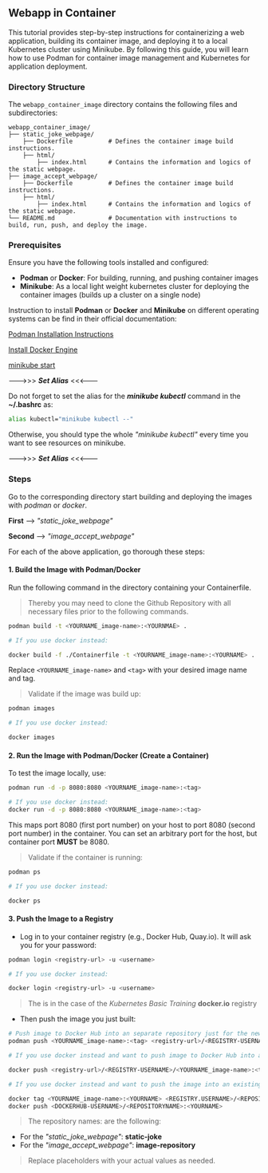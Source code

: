 ## Webapp in Container

This tutorial provides step-by-step instructions for containerizing a web application, building its container image, and deploying it to a local Kubernetes cluster using Minikube. By following this guide, you will learn how to use Podman for container image management and Kubernetes for application deployment.

### Directory Structure

The `webapp_container_image` directory contains the following files and subdirectories:

```
webapp_container_image/
├── static_joke_webpage/
    ├── Dockerfile          # Defines the container image build instructions.
    ├── html/
        ├── index.html      # Contains the information and logics of the static webpage.
├── image_accept_webpage/
    ├── Dockerfile          # Defines the container image build instructions.
    ├── html/
        ├── index.html      # Contains the information and logics of the static webpage.
└── README.md               # Documentation with instructions to build, run, push, and deploy the image. 
```

### Prerequisites

Ensure you have the following tools installed and configured:

- **Podman** or **Docker**: For building, running, and pushing container images
- **Minikube**: As a local light weight kubernetes cluster for deploying the container images (builds up a cluster on a single node)

Instruction to install **Podman** or **Docker** and **Minikube** on different operating systems can be find in their official documentation:

[Podman Installation Instructions](https://podman.io/docs/installation)

[Install Docker Engine](https://docs.docker.com/engine/install/)

[minikube start](https://minikube.sigs.k8s.io/docs/start/?arch=%2Fwindows%2Fx86-64%2Fstable%2F.exe+download)

--->>> ***Set Alias*** <<<---

Do not forget to set the alias for the ***minikube kubectl*** command in the **~/.bashrc** as:

```bash
alias kubectl="minikube kubectl --"
```

Otherwise, you should type the whole *"minikube kubectl"* every time you want to see resources on minikube.

--->>> ***Set Alias*** <<<---

### Steps
Go to the corresponding directory start building and deploying the images with *podman* or *docker*.

**First** --> *"static_joke_webpage"* 

**Second** --> *"image_accept_webpage"*

For each of the above application, go thorough these steps:

#### 1. Build the Image with Podman/Docker

Run the following command in the directory containing your Containerfile. 

> Thereby you may need to clone the Github Repository with all necessary files prior to the following commands. 

```bash
podman build -t <YOURNAME_image-name>:<YOURNMAE> .

# If you use docker instead: 

docker build -f ./Containerfile -t <YOURNAME_image-name>:<YOURNAME> .
```

Replace `<YOURNAME_image-name>` and `<tag>` with your desired image name and tag.

> Validate if the image was build up:

```bash
podman images

# If you use docker instead:

docker images
```

#### 2. Run the Image with Podman/Docker (Create a Container)

To test the image locally, use:

```bash
podman run -d -p 8080:8080 <YOURNAME_image-name>:<tag>

# If you use docker instead:
docker run -d -p 8080:8080 <YOURNAME_image-name>:<tag>
```

This maps port 8080 (first port number) on your host to port 8080 (second port number) in the container. You can set an arbitrary port for the host, but container port **MUST** be 8080.

> Validate if the container is running:

```bash
podman ps

# If you use docker instead:

docker ps
```

#### 3. Push the Image to a Registry

- Log in to your container registry (e.g., Docker Hub, Quay.io). It will ask you for your password:

```bash
podman login <registry-url> -u <username> 

# If you use docker instead: 

docker login <registry-url> -u <username> 
```

> The <registry-url> is in the case of the *Kubernetes Basic Training* **docker.io** registry

- Then push the image you just built:

```bash
# Push image to Docker Hub into an separate repository just for the newly build image:
podman push <YOURNAME_image-name>:<tag> <registry-url>/<REGISTRY-USERNAME>/<YOURNAME_image-name>:<tag>

# If you use docker instead and want to push image to Docker Hub into an separate repository just for the newly build image:

docker push <registry-url>/<REGISTRY-USERNAME>/<YOURNAME_image-name>:<tag>

# If you use docker instead and want to push the image into an existing Repository in your Docker Hub:

docker tag <YOURNAME_image-name>:<YOURNAME> <REGISTRY.USERNAME>/<REPOSITORYNAME>:<YOURNAME>
docker push <DOCKERHUB-USERNAME>/<REPOSITORYNAME>:<YOURNAME>
```

> The repository names: <REPOSITORYNAME> are the following:

- For the *"static_joke_webpage"*: **static-joke**
- For the *"image_accept_webpage"*: **image-repository** 

        
> Replace placeholders with your actual values as needed.
